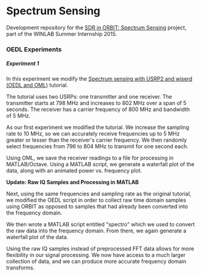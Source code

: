 # Spectrum Sensing
Development repository for the [SDR in ORBIT: Spectrum Sensing](http://www.orbit-lab.org/wiki/Other/Summer/2015/aSDR2#SDRinORBIT:SpectrumSensing) project, part of the WINLAB Summer Internship 2015.

### OEDL Experiments

##### Experiment 1

In this experiment we modify the [Spectrum sensing with USRP2 and wiserd (OEDL and OML)](http://www.orbit-lab.org/wiki/Tutorials/k0SDR/Tutorial05#SpectrumsensingwithUSRP2andwiserdOEDLandOML) tutorial.

The tutorial uses two USRPs: one transmitter and one receiver. The transmitter starts at 798 MHz and increases to 802 MHz over a span of 5 seconds. The receiver has a carrier frequency of 800 MHz and bandwidth of 5 MHz.

As our first experiment we modified the tutorial. We increase the sampling rate to 10 MHz, so we can accurately receive frequencies up to 5 MHz greater or lesser than the receiver's carrier frequency. We then randomly select frequencies from 796 to 804 MHz to transmit for one second each.

Using OML, we save the receiver readings to a file for processing in MATLAB/Octave. Using a MATLAB script, we generate a waterfall plot of the data, along with an animated power vs. frequency plot.

**Update: Raw IQ Samples and Processing in MATLAB**

Next, using the same frequencies and sampling rate as the original tutorial, we modified the OEDL script in order to collect raw time domain samples using ORBIT as opposed to samples that had already been converted into the frequency domain.

We then wrote a MATLAB script entitled "spectro" which we used to convert the raw data into the frequency domain. From there, we again generate a waterfall plot of the data.

Using the raw IQ samples instead of preprocessed FFT data allows for more flexibility in our signal processing. We now have access to a much larger collection of data, and we can produce more accurate frequency domain transforms.
